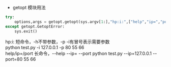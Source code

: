 * getopt 模块用法 
```python
try:
    options,args = getopt.getopt(sys.argv[1:],"hp:i:",["help","ip=","port="])
except getopt.GetoptError:
    sys.exit()
```
hp:i: 短命令，-h不带参数，-p -i有冒号表示需要参数  
python test.py -i 127.0.0.1 -p 80 55 66  
help/ip=/port 长命令，--help --ip= --port
python test.py --ip=127.0.0.1 --port=80 55 66
